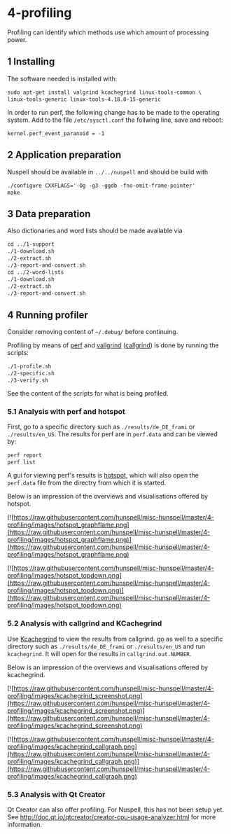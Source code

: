 # 4-profiling

Profiling can identify which methods use which amount of processing power.


## 1 Installing

The software needed is installed with:

    sudo apt-get install valgrind kcachegrind linux-tools-common \
    linux-tools-generic linux-tools-4.18.0-15-generic

In order to run perf, the following change has to be made to the operating system. Add to the file `/etc/sysctl.conf` the follwing line, save and reboot: 

    kernel.perf_event_paranoid = -1


## 2 Application preparation

Nuspell should be available in `../../nuspell` and should be build with

    ./configure CXXFLAGS='-Og -g3 -ggdb -fno-omit-frame-pointer'
    make


## 3 Data preparation

Also dictionaries and word lists should be made available via

    cd ../1-support
    ./1-download.sh
    ./2-extract.sh
    ./3-report-and-convert.sh
    cd ../2-word-lists
    ./1-download.sh
    ./2-extract.sh
    ./3-report-and-convert.sh


## 4 Running profiler

Consider removing content of `~/.debug/` before continuing.

Profiling by means of [perf](https://perf.wiki.kernel.org/index.php/Main_Page) and [vallgrind](http://valgrind.org/) ([callgrind](http://valgrind.org/docs/manual/cl-manual.html)) is done by running the scripts:

    ./1-profile.sh
    ./2-specific.sh
    ./3-verify.sh

See the content of the scripts for what is being profiled.


### 5.1 Analysis with perf and hotspot

First, go to a specific directory such as `./results/de_DE_frami` or  `./results/en_US`. The results for perf are in `perf.data` and can be viewed by:

    perf report
    perf list

A gui for viewing perf's results is [hotspot](https://github.com/KDAB/hotspot), which will also open the `perf.data` file from the directry from which it is started.

Below is an impression of the overviews and visualisations offered by hotspot.

[![https://raw.githubusercontent.com/hunspell/misc-hunspell/master/4-profiling/images/hotspot_graphflame.png](https://raw.githubusercontent.com/hunspell/misc-hunspell/master/4-profiling/images/hotspot_graphflame.png)](https://raw.githubusercontent.com/hunspell/misc-hunspell/master/4-profiling/images/hotspot_graphflame.png)

[![https://raw.githubusercontent.com/hunspell/misc-hunspell/master/4-profiling/images/hotspot_topdown.png](https://raw.githubusercontent.com/hunspell/misc-hunspell/master/4-profiling/images/hotspot_topdown.png)](https://raw.githubusercontent.com/hunspell/misc-hunspell/master/4-profiling/images/hotspot_topdown.png)


### 5.2 Analysis with callgrind and KCachegrind

Use [Kcachegrind](https://kcachegrind.github.io/) to view the results from callgrind. go as well to a specific directory such as `./results/de_DE_frami` or `./results/en_US` and run `kcachegrind`. It will open for the results in `callgrind.out.NUMBER`.

Below is an impression of the overviews and visualisations offered by kcachegrind.

[![https://raw.githubusercontent.com/hunspell/misc-hunspell/master/4-profiling/images/kcachegrind_screenshot.png](https://raw.githubusercontent.com/hunspell/misc-hunspell/master/4-profiling/images/kcachegrind_screenshot.png)](https://raw.githubusercontent.com/hunspell/misc-hunspell/master/4-profiling/images/kcachegrind_screenshot.png)

[![https://raw.githubusercontent.com/hunspell/misc-hunspell/master/4-profiling/images/kcachegrind_callgraph.png](https://raw.githubusercontent.com/hunspell/misc-hunspell/master/4-profiling/images/kcachegrind_callgraph.png)](https://raw.githubusercontent.com/hunspell/misc-hunspell/master/4-profiling/images/kcachegrind_callgraph.png)


### 5.3 Analysis with Qt Creator

Qt Creator can also offer profiling. For Nuspell, this has not been setup yet. See http://doc.qt.io/qtcreator/creator-cpu-usage-analyzer.html for more information.
